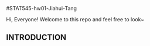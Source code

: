 #STAT545-hw01-Jiahui-Tang

Hi, Everyone! Welcome to this repo and feel free to look~

## INTRODUCTION

